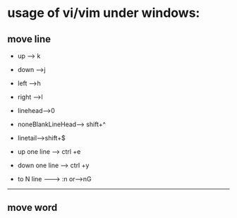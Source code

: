 # usage of vi/vim under windows:

## move line

* up --> k

* down -->j

* left -->h

* right -->l

* linehead-->0

* noneBlankLineHead--> shift+^

* linetail-->shift+$

* up one line --> ctrl +e

* down one line --> ctrl +y

* to N line ---> :n    or-->nG

----

## move word

